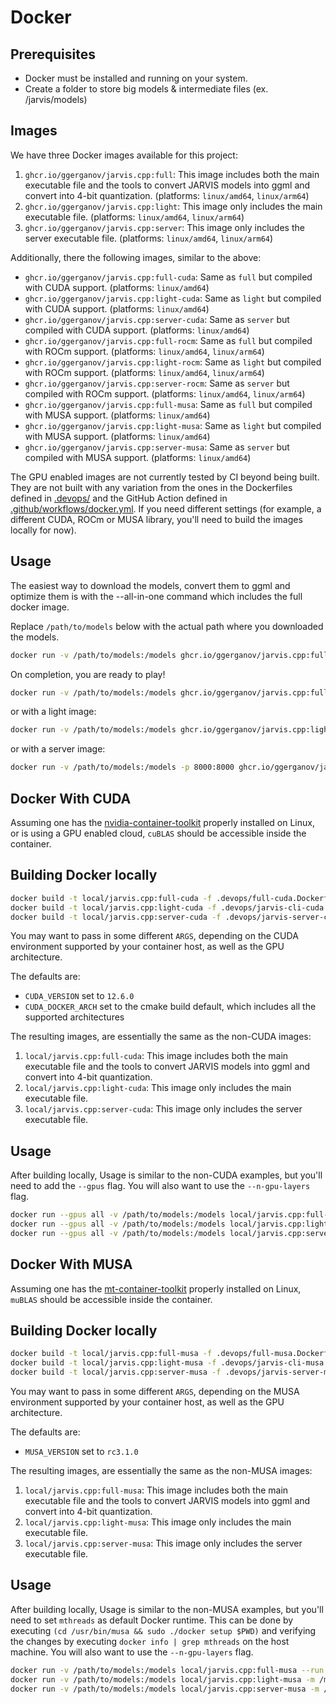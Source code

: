 # Docker

## Prerequisites
* Docker must be installed and running on your system.
* Create a folder to store big models & intermediate files (ex. /jarvis/models)

## Images
We have three Docker images available for this project:

1. `ghcr.io/ggerganov/jarvis.cpp:full`: This image includes both the main executable file and the tools to convert JARVIS models into ggml and convert into 4-bit quantization. (platforms: `linux/amd64`, `linux/arm64`)
2. `ghcr.io/ggerganov/jarvis.cpp:light`: This image only includes the main executable file. (platforms: `linux/amd64`, `linux/arm64`)
3. `ghcr.io/ggerganov/jarvis.cpp:server`: This image only includes the server executable file. (platforms: `linux/amd64`, `linux/arm64`)

Additionally, there the following images, similar to the above:

- `ghcr.io/ggerganov/jarvis.cpp:full-cuda`: Same as `full` but compiled with CUDA support. (platforms: `linux/amd64`)
- `ghcr.io/ggerganov/jarvis.cpp:light-cuda`: Same as `light` but compiled with CUDA support. (platforms: `linux/amd64`)
- `ghcr.io/ggerganov/jarvis.cpp:server-cuda`: Same as `server` but compiled with CUDA support. (platforms: `linux/amd64`)
- `ghcr.io/ggerganov/jarvis.cpp:full-rocm`: Same as `full` but compiled with ROCm support. (platforms: `linux/amd64`, `linux/arm64`)
- `ghcr.io/ggerganov/jarvis.cpp:light-rocm`: Same as `light` but compiled with ROCm support. (platforms: `linux/amd64`, `linux/arm64`)
- `ghcr.io/ggerganov/jarvis.cpp:server-rocm`: Same as `server` but compiled with ROCm support. (platforms: `linux/amd64`, `linux/arm64`)
- `ghcr.io/ggerganov/jarvis.cpp:full-musa`: Same as `full` but compiled with MUSA support. (platforms: `linux/amd64`)
- `ghcr.io/ggerganov/jarvis.cpp:light-musa`: Same as `light` but compiled with MUSA support. (platforms: `linux/amd64`)
- `ghcr.io/ggerganov/jarvis.cpp:server-musa`: Same as `server` but compiled with MUSA support. (platforms: `linux/amd64`)

The GPU enabled images are not currently tested by CI beyond being built. They are not built with any variation from the ones in the Dockerfiles defined in [.devops/](../.devops/) and the GitHub Action defined in [.github/workflows/docker.yml](../.github/workflows/docker.yml). If you need different settings (for example, a different CUDA, ROCm or MUSA library, you'll need to build the images locally for now).

## Usage

The easiest way to download the models, convert them to ggml and optimize them is with the --all-in-one command which includes the full docker image.

Replace `/path/to/models` below with the actual path where you downloaded the models.

```bash
docker run -v /path/to/models:/models ghcr.io/ggerganov/jarvis.cpp:full --all-in-one "/models/" 7B
```

On completion, you are ready to play!

```bash
docker run -v /path/to/models:/models ghcr.io/ggerganov/jarvis.cpp:full --run -m /models/7B/ggml-model-q4_0.gguf -p "Building a website can be done in 10 simple steps:" -n 512
```

or with a light image:

```bash
docker run -v /path/to/models:/models ghcr.io/ggerganov/jarvis.cpp:light -m /models/7B/ggml-model-q4_0.gguf -p "Building a website can be done in 10 simple steps:" -n 512
```

or with a server image:

```bash
docker run -v /path/to/models:/models -p 8000:8000 ghcr.io/ggerganov/jarvis.cpp:server -m /models/7B/ggml-model-q4_0.gguf --port 8000 --host 0.0.0.0 -n 512
```

## Docker With CUDA

Assuming one has the [nvidia-container-toolkit](https://github.com/NVIDIA/nvidia-container-toolkit) properly installed on Linux, or is using a GPU enabled cloud, `cuBLAS` should be accessible inside the container.

## Building Docker locally

```bash
docker build -t local/jarvis.cpp:full-cuda -f .devops/full-cuda.Dockerfile .
docker build -t local/jarvis.cpp:light-cuda -f .devops/jarvis-cli-cuda.Dockerfile .
docker build -t local/jarvis.cpp:server-cuda -f .devops/jarvis-server-cuda.Dockerfile .
```

You may want to pass in some different `ARGS`, depending on the CUDA environment supported by your container host, as well as the GPU architecture.

The defaults are:

- `CUDA_VERSION` set to `12.6.0`
- `CUDA_DOCKER_ARCH` set to the cmake build default, which includes all the supported architectures

The resulting images, are essentially the same as the non-CUDA images:

1. `local/jarvis.cpp:full-cuda`: This image includes both the main executable file and the tools to convert JARVIS models into ggml and convert into 4-bit quantization.
2. `local/jarvis.cpp:light-cuda`: This image only includes the main executable file.
3. `local/jarvis.cpp:server-cuda`: This image only includes the server executable file.

## Usage

After building locally, Usage is similar to the non-CUDA examples, but you'll need to add the `--gpus` flag. You will also want to use the `--n-gpu-layers` flag.

```bash
docker run --gpus all -v /path/to/models:/models local/jarvis.cpp:full-cuda --run -m /models/7B/ggml-model-q4_0.gguf -p "Building a website can be done in 10 simple steps:" -n 512 --n-gpu-layers 1
docker run --gpus all -v /path/to/models:/models local/jarvis.cpp:light-cuda -m /models/7B/ggml-model-q4_0.gguf -p "Building a website can be done in 10 simple steps:" -n 512 --n-gpu-layers 1
docker run --gpus all -v /path/to/models:/models local/jarvis.cpp:server-cuda -m /models/7B/ggml-model-q4_0.gguf --port 8000 --host 0.0.0.0 -n 512 --n-gpu-layers 1
```

## Docker With MUSA

Assuming one has the [mt-container-toolkit](https://developer.mthreads.com/musa/native) properly installed on Linux, `muBLAS` should be accessible inside the container.

## Building Docker locally

```bash
docker build -t local/jarvis.cpp:full-musa -f .devops/full-musa.Dockerfile .
docker build -t local/jarvis.cpp:light-musa -f .devops/jarvis-cli-musa.Dockerfile .
docker build -t local/jarvis.cpp:server-musa -f .devops/jarvis-server-musa.Dockerfile .
```

You may want to pass in some different `ARGS`, depending on the MUSA environment supported by your container host, as well as the GPU architecture.

The defaults are:

- `MUSA_VERSION` set to `rc3.1.0`

The resulting images, are essentially the same as the non-MUSA images:

1. `local/jarvis.cpp:full-musa`: This image includes both the main executable file and the tools to convert JARVIS models into ggml and convert into 4-bit quantization.
2. `local/jarvis.cpp:light-musa`: This image only includes the main executable file.
3. `local/jarvis.cpp:server-musa`: This image only includes the server executable file.

## Usage

After building locally, Usage is similar to the non-MUSA examples, but you'll need to set `mthreads` as default Docker runtime. This can be done by executing `(cd /usr/bin/musa && sudo ./docker setup $PWD)` and verifying the changes by executing `docker info | grep mthreads` on the host machine. You will also want to use the `--n-gpu-layers` flag.

```bash
docker run -v /path/to/models:/models local/jarvis.cpp:full-musa --run -m /models/7B/ggml-model-q4_0.gguf -p "Building a website can be done in 10 simple steps:" -n 512 --n-gpu-layers 1
docker run -v /path/to/models:/models local/jarvis.cpp:light-musa -m /models/7B/ggml-model-q4_0.gguf -p "Building a website can be done in 10 simple steps:" -n 512 --n-gpu-layers 1
docker run -v /path/to/models:/models local/jarvis.cpp:server-musa -m /models/7B/ggml-model-q4_0.gguf --port 8000 --host 0.0.0.0 -n 512 --n-gpu-layers 1
```
